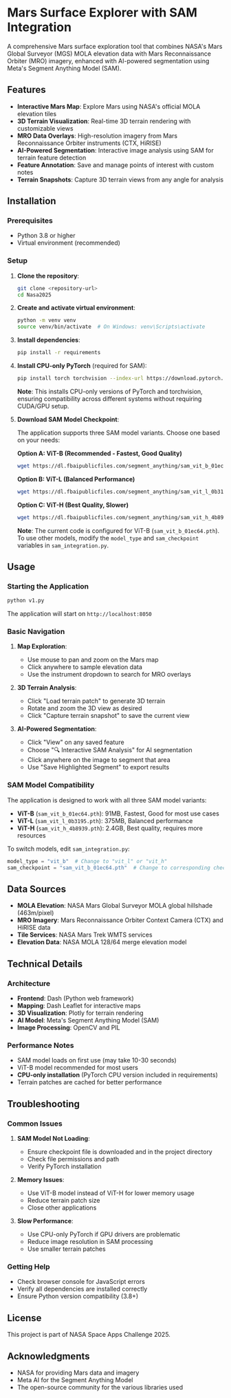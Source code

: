 # Mars Surface Explorer with SAM Integration

A comprehensive Mars surface exploration tool that combines NASA's Mars Global Surveyor (MGS) MOLA elevation data with Mars Reconnaissance Orbiter (MRO) imagery, enhanced with AI-powered segmentation using Meta's Segment Anything Model (SAM).

## Features

- **Interactive Mars Map**: Explore Mars using NASA's official MOLA elevation tiles
- **3D Terrain Visualization**: Real-time 3D terrain rendering with customizable views
- **MRO Data Overlays**: High-resolution imagery from Mars Reconnaissance Orbiter instruments (CTX, HiRISE)
- **AI-Powered Segmentation**: Interactive image analysis using SAM for terrain feature detection
- **Feature Annotation**: Save and manage points of interest with custom notes
- **Terrain Snapshots**: Capture 3D terrain views from any angle for analysis

## Installation

### Prerequisites

- Python 3.8 or higher
- Virtual environment (recommended)

### Setup

1. **Clone the repository**:
   ```bash
   git clone <repository-url>
   cd Nasa2025
   ```

2. **Create and activate virtual environment**:
   ```bash
   python -m venv venv
   source venv/bin/activate  # On Windows: venv\Scripts\activate
   ```

3. **Install dependencies**:
   ```bash
   pip install -r requirements
   ```
   
4. **Install CPU-only PyTorch** (required for SAM):
   ```bash
   pip install torch torchvision --index-url https://download.pytorch.org/whl/cpu
   ```
   
   **Note**: This installs CPU-only versions of PyTorch and torchvision, ensuring compatibility across different systems without requiring CUDA/GPU setup.

5. **Download SAM Model Checkpoint**:
   
   The application supports three SAM model variants. Choose one based on your needs:

   **Option A: ViT-B (Recommended - Fastest, Good Quality)**
   ```bash
   wget https://dl.fbaipublicfiles.com/segment_anything/sam_vit_b_01ec64.pth
   ```

   **Option B: ViT-L (Balanced Performance)**
   ```bash
   wget https://dl.fbaipublicfiles.com/segment_anything/sam_vit_l_0b3195.pth
   ```

   **Option C: ViT-H (Best Quality, Slower)**
   ```bash
   wget https://dl.fbaipublicfiles.com/segment_anything/sam_vit_h_4b8939.pth
   ```

   **Note**: The current code is configured for ViT-B (`sam_vit_b_01ec64.pth`). To use other models, modify the `model_type` and `sam_checkpoint` variables in `sam_integration.py`.

## Usage

### Starting the Application

```bash
python v1.py
```

The application will start on `http://localhost:8050`

### Basic Navigation

1. **Map Exploration**: 
   - Use mouse to pan and zoom on the Mars map
   - Click anywhere to sample elevation data
   - Use the instrument dropdown to search for MRO overlays

2. **3D Terrain Analysis**:
   - Click "Load terrain patch" to generate 3D terrain
   - Rotate and zoom the 3D view as desired
   - Click "Capture terrain snapshot" to save the current view

3. **AI-Powered Segmentation**:
   - Click "View" on any saved feature
   - Choose "🔍 Interactive SAM Analysis" for AI segmentation
   - Click anywhere on the image to segment that area
   - Use "Save Highlighted Segment" to export results

### SAM Model Compatibility

The application is designed to work with all three SAM model variants:

- **ViT-B** (`sam_vit_b_01ec64.pth`): 91MB, Fastest, Good for most use cases
- **ViT-L** (`sam_vit_l_0b3195.pth`): 375MB, Balanced performance
- **ViT-H** (`sam_vit_h_4b8939.pth`): 2.4GB, Best quality, requires more resources

To switch models, edit `sam_integration.py`:
```python
model_type = "vit_b"  # Change to "vit_l" or "vit_h"
sam_checkpoint = "sam_vit_b_01ec64.pth"  # Change to corresponding checkpoint
```

## Data Sources

- **MOLA Elevation**: NASA Mars Global Surveyor MOLA global hillshade (463m/pixel)
- **MRO Imagery**: Mars Reconnaissance Orbiter Context Camera (CTX) and HiRISE data
- **Tile Services**: NASA Mars Trek WMTS services
- **Elevation Data**: NASA MOLA 128/64 merge elevation model

## Technical Details

### Architecture
- **Frontend**: Dash (Python web framework)
- **Mapping**: Dash Leaflet for interactive maps
- **3D Visualization**: Plotly for terrain rendering
- **AI Model**: Meta's Segment Anything Model (SAM)
- **Image Processing**: OpenCV and PIL

### Performance Notes
- SAM model loads on first use (may take 10-30 seconds)
- ViT-B model recommended for most users
- **CPU-only installation** (PyTorch CPU version included in requirements)
- Terrain patches are cached for better performance

## Troubleshooting

### Common Issues

1. **SAM Model Not Loading**:
   - Ensure checkpoint file is downloaded and in the project directory
   - Check file permissions and path
   - Verify PyTorch installation

2. **Memory Issues**:
   - Use ViT-B model instead of ViT-H for lower memory usage
   - Reduce terrain patch size
   - Close other applications

3. **Slow Performance**:
   - Use CPU-only PyTorch if GPU drivers are problematic
   - Reduce image resolution in SAM processing
   - Use smaller terrain patches

### Getting Help

- Check browser console for JavaScript errors
- Verify all dependencies are installed correctly
- Ensure Python version compatibility (3.8+)

## License

This project is part of NASA Space Apps Challenge 2025.

## Acknowledgments

- NASA for providing Mars data and imagery
- Meta AI for the Segment Anything Model
- The open-source community for the various libraries used